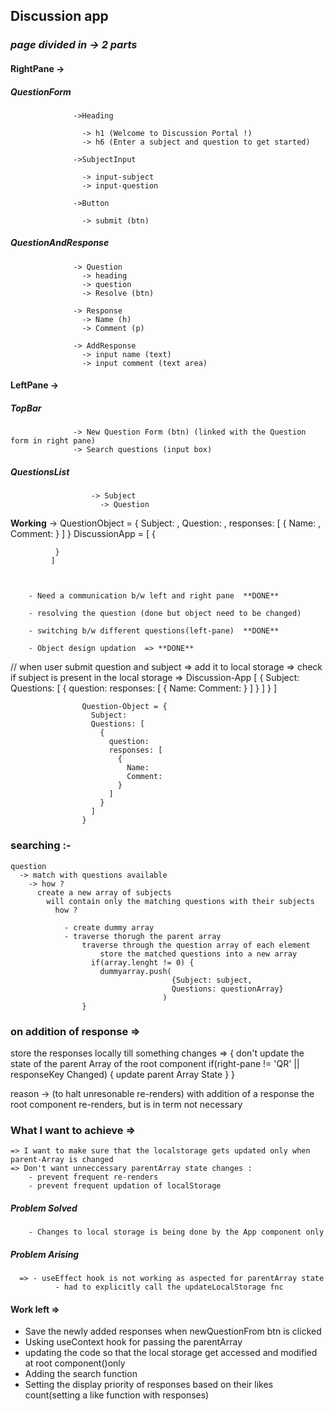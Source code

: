 ## Discussion app
### *page divided in -> 2 parts*

#### **RightPane** -> 
##### QuestionForm

                  ->Heading

                    -> h1 (Welcome to Discussion Portal !)
                    -> h6 (Enter a subject and question to get started)

                  ->SubjectInput

                    -> input-subject
                    -> input-question

                  ->Button

                    -> submit (btn)

 ##### QuestionAndResponse

                  -> Question
                    -> heading
                    -> question
                    -> Resolve (btn)

                  -> Response
                    -> Name (h)
                    -> Comment (p)

                  -> AddResponse
                    -> input name (text)
                    -> input comment (text area)

#### **LeftPane** ->
 ##### TopBar

                  -> New Question Form (btn) (linked with the Question form in right pane)
                  -> Search questions (input box)

 ##### QuestionsList

                      -> Subject
                        -> Question



**Working** ->
              QuestionObject = {
                Subject: ,
                Question: ,
                responses: [
                  {
                    Name: ,
                    Comment:
                  }
                ]
              }
             DiscussionApp = [
              {
                
              }
             ]
              


        - Need a communication b/w left and right pane  **DONE**

        - resolving the question (done but object need to be changed)

        - switching b/w different questions(left-pane)  **DONE**

        - Object design updation  => **DONE**
            

// when user submit question and subject => add it to local storage 
=> check if subject is present in the local storage => 
            Discussion-App [ 
                          {
                            Subject: 
                            Questions: [
                              {
                                question:
                                responses: [
                                  {
                                    Name:
                                    Comment:
                                  }
                                ]
                              }
                            ] 
                          }
                        ]

                    Question-Object = {
                      Subject:
                      Questions: [
                        {
                          question:
                          responses: [
                            {
                              Name:
                              Comment:
                            }
                          ]
                        }
                      ]
                    }


           

        


### **searching** :- 

    question
      -> match with questions available 
        -> how ?
          create a new array of subjects 
            will contain only the matching questions with their subjects
              how ?

                - create dummy array
                - traverse thorugh the parent array
                    traverse through the question array of each element
                        store the matched questions into a new array
                      if(array.lenght != 0) {
                        dummyarray.push(
                                        {Subject: subject,
                                        Questions: questionArray}
                                      )
                    }



### on addition of response =>
   store the responses locally till something changes => {
    don't update the state of the parent Array of the root component
    if(right-pane != 'QR' || responseKey Changed) {
      update parent Array State
    }
  }

  reason -> (to halt unresonable re-renders) with addition of a response the root component re-renders, but is in term not necessary
              

###  What I want to achieve =>
    => I want to make sure that the localstorage gets updated only when parent-Array is changed
    => Don't want unneccessary parentArray state changes : 
        - prevent frequent re-renders
        - prevent frequent updation of localStorage

##### **Problem Solved**
        - Changes to local storage is being done by the App component only
##### **Problem Arising**
      => - useEffect hook is not working as aspected for parentArray state  
              - had to explicitly call the updateLocalStorage fnc 


#### Work left => 
  - Save the newly added responses when newQuestionFrom btn is clicked
  - Usking useContext hook for passing the parentArray
  - updating the code so that the local storage get accessed and modified at root component(<app/>)only
  - Adding the search function
  - Setting the display priority of responses based on their likes count(setting a like function with responses)